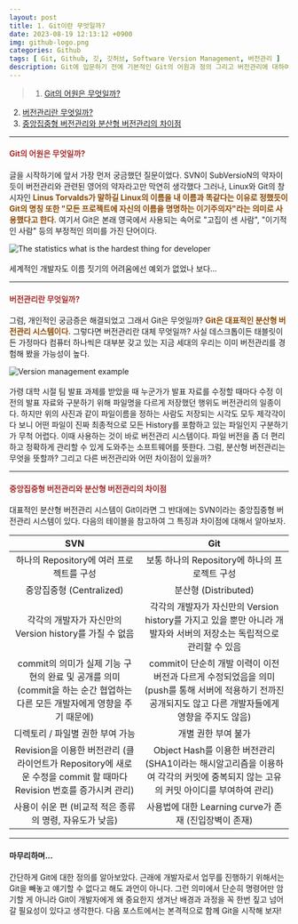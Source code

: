 ```yaml
---
layout: post
title: 1. Git이란 무엇일까?
date: 2023-08-19 12:13:12 +0900
img: github-logo.png
categories: Github
tags: [ Git, Github, 깃, 깃허브, Software Version Management, 버전관리 ]
description: Git에 입문하기 전에 기본적인 Git의 어원과 정의 그리고 버전관리에 대하여 알아보자.
---
```


> 1. [Git의 어원은 무엇일까?](#git의-어원은-무엇일까 "Navigate to Original meaning of Git")
2. [버전관리란 무엇일까?](#버전관리란-무엇일까 "Navigate to Version management")
3. [중앙집중형 버전관리와 분산형 버전관리의 차이점](#중앙집중형-버전관리와-분산형-버전관리의-차이점 "Navigate to The difference between Centralized and Distributed version management")

---

#### <span style="color: brown">**Git의 어원은 무엇일까?**</span>
글을 시작하기에 앞서 가장 먼저 궁금했던 질문이었다. SVN이 SubVersioN의 약자이듯이 버전관리와 관련된 영어의 약자라고만 막연히 생각했다 그러나, Linux와 Git의 창시자인 <span style="color: #8D4801">**Linus Torvalds가 말하길 Linux의 이름을 내 이름과 똑같다는 이유로 정했듯이 Git의 명칭 또한 "모든 프로젝트에 자신의 이름을 명명하는 이기주의자"라는 의미로 사용했다고 한다.**</span> 여기서 Git은 본래 영국에서 사용되는 속어로 "고집이 센 사람", "이기적인 사람" 등의 부정적인 의미를 가진 단어이다.

<div class="image-slider-static">
  <img src="{{site.baseurl}}/images/posts/2023-08-19-An-introduction-to-the-principles-of-Git/statistics-what-is-the-hardest-thing-for-developer.jpg" title="The statistics what is the hardest thing for developer" alt="The statistics what is the hardest thing for developer">
</div>
<br>
세계적인 개발자도 이름 짓기의 어려움에선 예외가 없었나 보다...

---

#### <span style="color: brown">**버전관리란 무엇일까?**</span>
그럼, 개인적인 궁금증은 해결되었고 그래서 Git은 무엇일까? <span style="color: #8D4801">**Git은 대표적인 분산형 버전관리 시스템이다.**</span> 그렇다면 버전관리란 대체 무엇일까? 사실 데스크톱이든 태블릿이든 가정마다 컴퓨터 하나씩은 대부분 갖고 있는 지금 세대의 우리는 이미 버전관리를 경험해 봤을 가능성이 높다. 

<div class="image-slider-static">
  <img src="{{site.baseurl}}/images/posts/2023-08-19-An-introduction-to-the-principles-of-Git/version-management-example.jpg" title="Version management example" alt="Version management example">
</div>
<br>
가령 대학 시절 팀 발표 과제를 받았을 때 누군가가 발표 자료를 수정할 때마다 수정 이전의 발표 자료와 구분하기 위해 파일명을 다르게 저장했던 행위도 버전관리의 일종이다. 하지만 위의 사진과 같이 파일이름을 정하는 사람도 저장되는 시각도 모두 제각각이다 보니 어떤 파일이 진짜 최종적으로 모든 History를 포함하고 있는 파일인지 구분하기가 무척 어렵다. 이때 사용하는 것이 바로 버전관리 시스템이다. 파일 버전을 좀 더 편리하고 정확하게 관리할 수 있게 도와주는 소프트웨어를 뜻한다. 그럼, 분산형 버전관리는 무엇을 뜻할까? 그리고 다른 버전관리와 어떤 차이점이 있을까? 

---

#### <span style="color: brown">**중앙집중형 버전관리와 분산형 버전관리의 차이점**</span>
대표적인 분산형 버전관리 시스템이 Git이라면 그 반대에는 SVN이라는 중앙집중형 버전관리 시스템이 있다. 다음의 테이블을 참고하여 그 특징과 차이점에 대해서 알아보자.

| SVN | Git |
|:---:|:---:|
| 하나의 Repository에 여러 프로젝트를 구성 | 보통 하나의 Repository에 하나의 프로젝트 구성 |
| 중앙집중형 (Centralized) | 분산형 (Distributed) |
| 각각의 개발자가 자신만의 Version history를 가질 수 없음 | 각각의 개발자가 자신만의 Version history를 가지고 있을 뿐만 아니라 개발자와 서버의 저장소는 독립적으로 관리할 수 있음 |
| commit의 의미가 실제 기능 구현의 완료 및 공개를 의미 (commit을 하는 순간 협업하는 다른 모든 개발자에게 영향을 주기 때문에) | commit이 단순히 개발 이력이 이전 버전과 다르게 수정되었음을 의미 (push를 통해 서버에 적용하기 전까진 공개되지도 않고 다른 개발자들에게 영향을 주지도 않음)|
| 디렉토리 / 파일별 권한 부여 가능 | 개별 권한 부여 불가 |
| Revision을 이용한 버전관리 (클라이언트가 Repository에 새로운 수정을 commit 할 때마다 Revision 번호를 증가시켜 관리) | Object Hash를 이용한 버전관리 (SHA1이라는 해시알고리즘을 이용하여 각각의 커밋에 중복되지 않는 고유의 커밋 아이디를 부여하여 관리) |
| 사용이 쉬운 편 (비교적 적은 종류의 명령, 자유도가 낮음) | 사용법에 대한 Learning curve가 존재 (진입장벽이 존재) |

---

#### 마무리하며...
간단하게 Git에 대한 정의를 알아보았다. 근래에 개발자로서 업무를 진행하기 위해서는 Git을 빼놓고 얘기할 수 없다고 해도 과언이 아니다. 그런 의미에서 단순히 명령어만 암기할 게 아니라 Git이 개발자에게 왜 중요한지 생겨난 배경과 과정을 꼭 한번 짚고 넘어갈 필요성이 있다고 생각한다. 다음 포스트에서는 본격적으로 함께 Git을 시작해 보자!